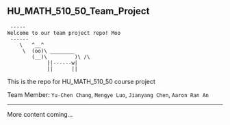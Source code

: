 ## HU_MATH_510_50_Team_Project

```
 ----- 
Welcome to our team project repo! Moo 
 ------ 
    \   ^__^ 
     \  (oo)\ ________ 
        (__)\         )\ /\ 
             ||------w|
             ||      ||
```

This is the repo for HU_MATH_510_50 course project

Team Member: `Yu-Chen Chang`, `Mengye Luo`, `Jianyang Chen`, `Aaron Ran An`

-------

More content coming...

